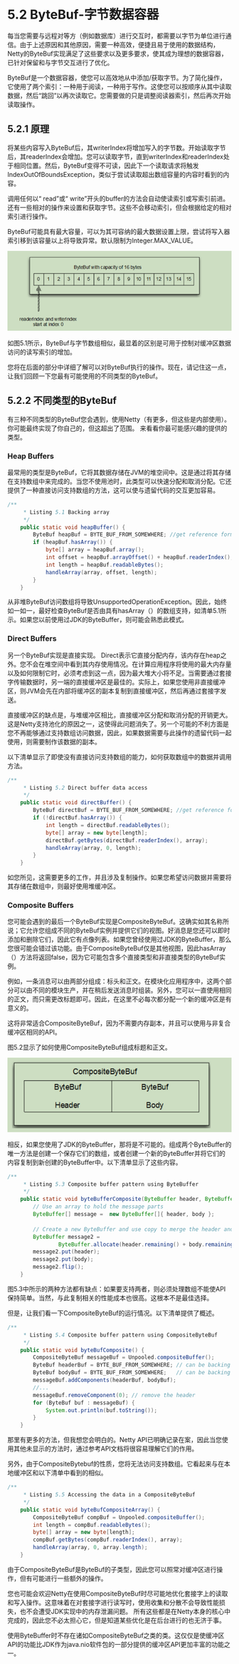 # 5.2 ByteBuf-字节数据容器

每当您需要与远程对等方（例如数据库）进行交互时，都需要以字节为单位进行通信。由于上述原因和其他原因，需要一种高效，便捷且易于使用的数据结构，Netty的ByteBuf实现满足了这些要求以及更多要求，使其成为理想的数据容器，已针对保留和与字节交互进行了优化。

ByteBuf是一个数据容器，使您可以高效地从中添加/获取字节。为了简化操作，它使用了两个索引：一种用于阅读，一种用于写作。这使您可以按顺序从其中读取数据，然后“跳回”以再次读取它。您需要做的只是调整阅读器索引，然后再次开始读取操作。

## 5.2.1 原理

将某些内容写入ByteBuf后，其writerIndex将增加写入的字节数。开始读取字节后，其readerIndex会增加。您可以读取字节，直到writerIndex和readerIndex处于相同位置。然后，ByteBuf变得不可读，因此下一个读取请求将触发IndexOutOfBoundsException，类似于尝试读取超出数组容量的内容时看到的内容。

调用任何以“ read”或“ write”开头的buffer的方法会自动使读索引或写索引前进。还有一些相对的操作来设置和获取字节。这些不会移动索引，但会根据给定的相对索引进行操作。

ByteBuf可能具有最大容量，可以为其可容纳的最大数据设置上限，尝试将写入器索引移到该容量以上将导致异常。默认限制为Integer.MAX\_VALUE。

![Figure 5.1 A 16-byte ByteBuf, initialized with the read and write indices set to 0](../.gitbook/assets/image%20%2829%29.png)

如图5.1所示，ByteBuf与字节数组相似，最显着的区别是可用于控制对缓冲区数据访问的读写索引的增加。

您将在后面的部分中详细了解可以对ByteBuf执行的操作。现在，请记住这一点，让我们回顾一下您最有可能使用的不同类型的ByteBuf。

## 5.2.2 不同类型的ByteBuf

有三种不同类型的ByteBuf您会遇到，使用Netty（有更多，但这些是内部使用）。 你可能最终实现了你自己的，但这超出了范围。 来看看你最可能感兴趣的提供的类型。

### Heap Buffers

最常用的类型是ByteBuf，它将其数据存储在JVM的堆空间中。这是通过将其存储在支持数组中来完成的。当您不使用池时，此类型可以快速分配和取消分配。它还提供了一种直接访问支持数组的方法，这可以使与遗留代码的交互更加容易。

```java
/**
     * Listing 5.1 Backing array
     */
    public static void heapBuffer() {
        ByteBuf heapBuf = BYTE_BUF_FROM_SOMEWHERE; //get reference form somewhere
        if (heapBuf.hasArray()) {
            byte[] array = heapBuf.array();
            int offset = heapBuf.arrayOffset() + heapBuf.readerIndex();
            int length = heapBuf.readableBytes();
            handleArray(array, offset, length);
        }
    }
```

从非堆ByteBuf访问数组将导致UnsupportedOperationException。因此，始终如一如一，最好检查ByteBuf是否由具有hasArray（）的数组支持，如清单5.1所示。如果您以前使用过JDK的ByteBuffer，则可能会熟悉此模式。

### Direct Buffers

另一个ByteBuf实现是直接实现。 Direct表示它直接分配内存，该内存在heap之外。您不会在堆空间中看到其内存使用情况。在计算应用程序将使用的最大内存量以及如何限制它时，必须考虑到这一点，因为最大堆大小将不足。当需要通过套接字传输数据时，另一端的直接缓冲区是最佳的。实际上，如果您使用非直接缓冲区，则JVM会先在内部将缓冲区的副本复制到直接缓冲区，然后再通过套接字发送。

直接缓冲区的缺点是，与堆缓冲区相比，直接缓冲区分配和取消分配的开销更大。这是Netty支持池化的原因之一，这使得此问题消失了。另一个可能的不利方面是您不再能够通过支持数组访问数据，因此，如果数据需要与此操作的遗留代码一起使用，则需要制作该数据的副本。

以下清单显示了即使没有直接访问支持数组的能力，如何获取数组中的数据并调用方法。

```java
/**
     * Listing 5.2 Direct buffer data access
     */
    public static void directBuffer() {
        ByteBuf directBuf = BYTE_BUF_FROM_SOMEWHERE; //get reference form somewhere
        if (!directBuf.hasArray()) {
            int length = directBuf.readableBytes();
            byte[] array = new byte[length];
            directBuf.getBytes(directBuf.readerIndex(), array);
            handleArray(array, 0, length);
        }
    }

```

如您所见，这需要更多的工作，并且涉及复制操作。如果您希望访问数据并需要将其存储在数组中，则最好使用堆缓冲区。

### Composite Buffers

您可能会遇到的最后一个ByteBuf实现是CompositeByteBuf。这确实如其名称所说；它允许您组成不同的ByteBuf实例并提供它们的视图。好消息是您还可以即时添加和删除它们，因此它有点像列表。如果您曾经使用过JDK的ByteBuffer，那么您很可能会错过该功能。由于CompositeByteBuf仅是其他视图，因此hasArray（）方法将返回false，因为它可能包含多个直接类型和非直接类型的ByteBuf实例。

例如，一条消息可以由两部分组成：标头和正文。在模块化应用程序中，这两个部分可以由不同的模块生产，并在稍后发送消息时组装。另外，您可以一直使用相同的正文，而只需更改标题即可。因此，在这里不必每次都分配一个新的缓冲区是有意义的。

这将非常适合CompositeByteBuf，因为不需要内存副本，并且可以使用与非复合缓冲区相同的API。

图5.2显示了如何使用CompositeByteBuf组成标题和正文。

![Figure 5.2 CompositeBuf that holds a header and body.](../.gitbook/assets/image%20%2830%29.png)

相反，如果您使用了JDK的ByteBuffer，那将是不可能的。组成两个ByteBuffer的唯一方法是创建一个保存它们的数组，或者创建一个新的ByteBuffer并将它们的内容复制到新创建的ByteBuffer中。以下清单显示了这些内容。

```java
/**
     * Listing 5.3 Composite buffer pattern using ByteBuffer
     */
    public static void byteBufferComposite(ByteBuffer header, ByteBuffer body) {
        // Use an array to hold the message parts
        ByteBuffer[] message =  new ByteBuffer[]{ header, body };

        // Create a new ByteBuffer and use copy to merge the header and body
        ByteBuffer message2 =
                ByteBuffer.allocate(header.remaining() + body.remaining());
        message2.put(header);
        message2.put(body);
        message2.flip();
    }
```

图5.3中所示的两种方法都有缺点：如果要支持两者，则必须处理数组不能使API保持简单。当然，与此复制相关的性能成本也很高。这根本不是最佳选择。

但是，让我们看一下CompositeByteBuf的运行情况。以下清单提供了概述。

```java
/**
     * Listing 5.4 Composite buffer pattern using CompositeByteBuf
     */
    public static void byteBufComposite() {
        CompositeByteBuf messageBuf = Unpooled.compositeBuffer();
        ByteBuf headerBuf = BYTE_BUF_FROM_SOMEWHERE; // can be backing or direct
        ByteBuf bodyBuf = BYTE_BUF_FROM_SOMEWHERE;   // can be backing or direct
        messageBuf.addComponents(headerBuf, bodyBuf);
        //...
        messageBuf.removeComponent(0); // remove the header
        for (ByteBuf buf : messageBuf) {
            System.out.println(buf.toString());
        }
    }
```

那里有更多的方法，但我想您会明白的。Netty API已明确记录在案，因此当您使用其他未显示的方法时，通过参考API文档将很容易理解它们的作用。

另外，由于CompositeBytebuf的性质，您将无法访问支持数组。它看起来与在本地缓冲区和以下清单中看到的相似。

```java
/**
     * Listing 5.5 Accessing the data in a CompositeByteBuf
     */
    public static void byteBufCompositeArray() {
        CompositeByteBuf compBuf = Unpooled.compositeBuffer();
        int length = compBuf.readableBytes();
        byte[] array = new byte[length];
        compBuf.getBytes(compBuf.readerIndex(), array);
        handleArray(array, 0, array.length);
    }
```

由于CompositeByteBuf是ByteBuf的子类型，因此您可以照常对缓冲区进行操作，但有可能进行一些额外的操作。

您也可能会欢迎Netty在使用CompositeByteBuf时尽可能地优化套接字上的读取和写入操作。这意味着在对套接字进行读写时，使用收集和分散不会导致性能损失，也不会遭受JDK实现中的内存泄漏问题。 所有这些都是在Netty本身的核心中完成的，因此您不必太担心它，但是知道某些优化是在后台进行的也无济于事。

使用ByteBuffer时不存在诸如CompositeByteBuf之类的类。这仅仅是使缓冲区API的功能比JDK作为java.nio软件包的一部分提供的缓冲区API更加丰富的功能之一。



